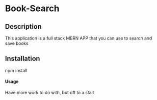 # Book-Search
## Description 
This application is a full stack MERN APP that you can use to search and save books
## Installation 
npm install
#### Usage
Have more work to do with, but off to a start
